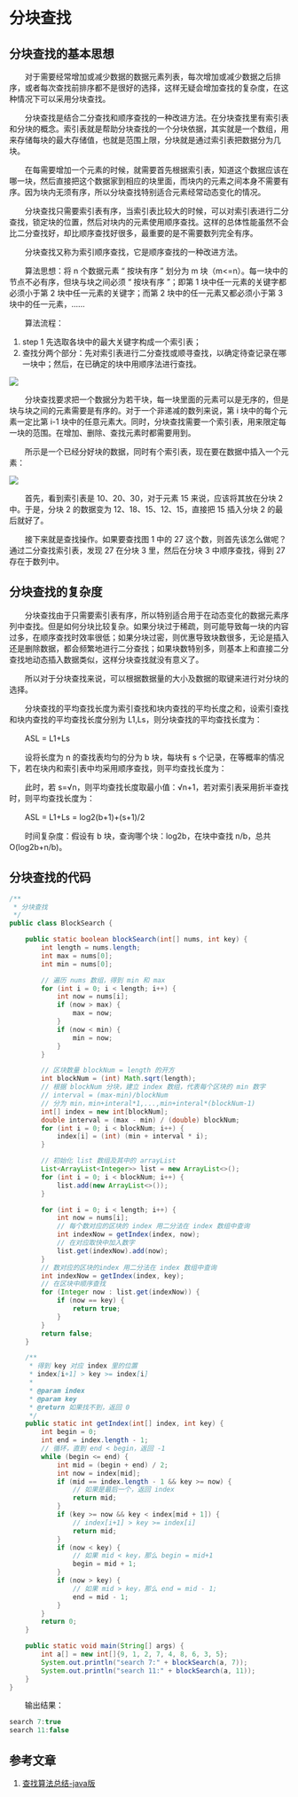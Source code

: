 #  分块查找

## 分块查找的基本思想

　　对于需要经常增加或减少数据的数据元素列表，每次增加或减少数据之后排序，或者每次查找前排序都不是很好的选择，这样无疑会增加查找的复杂度，在这种情况下可以采用分块查找。

　　分块查找是结合二分查找和顺序查找的一种改进方法。在分块查找里有索引表和分块的概念。索引表就是帮助分块查找的一个分块依据，其实就是一个数组，用来存储每块的最大存储值，也就是范围上限，分块就是通过索引表把数据分为几块。

　　在每需要增加一个元素的时候，就需要首先根据索引表，知道这个数据应该在哪一块，然后直接把这个数据家到相应的块里面，而块内的元素之间本身不需要有序。因为块内无须有序，所以分块查找特别适合元素经常动态变化的情况。

　　分块查找只需要索引表有序，当索引表比较大的时候，可以对索引表进行二分查找，锁定块的位置，然后对块内的元素使用顺序查找。这样的总体性能虽然不会比二分查找好，却比顺序查找好很多，最重要的是不需要数列完全有序。

　　分块查找又称为索引顺序查找，它是顺序查找的一种改进方法。

　　算法思想：将 n 个数据元素 “ 按块有序 ” 划分为 m 块（m<=n）。每一块中的节点不必有序，但块与块之间必须 “ 按块有序 ”；即第 1 块中任一元素的关键字都必须小于第 2 块中任一元素的关键字；而第 2 块中的任一元素又都必须小于第 3 块中的任一元素，......

　　算法流程：

1. step 1 先选取各块中的最大关键字构成一个索引表；
2. 查找分两个部分：先对索引表进行二分查找或顺寻查找，以确定待查记录在哪一块中；然后，在已确定的块中用顺序法进行查找。

![](image/分块查找1.jpg)

　　分块查找要求把一个数据分为若干块，每一块里面的元素可以是无序的，但是块与块之间的元素需要是有序的。对于一个非递减的数列来说，第 i 块中的每个元素一定比第 i-1 块中的任意元素大。同时，分块查找需要一个索引表，用来限定每一块的范围。在增加、删除、查找元素时都需要用到。

　　所示是一个已经分好块的数据，同时有个索引表，现在要在数据中插入一个元素：

![](image/分块查找2.jpg)

　　首先，看到索引表是 10、20、30，对于元素 15 来说，应该将其放在分块 2 中。于是，分块 2 的数据变为 12、18、15、12、15，直接把 15 插入分块 2 的最后就好了。

　　接下来就是查找操作。如果要查找图 1 中的 27 这个数，则首先该怎么做呢？通过二分查找索引表，发现 27 在分块 3 里，然后在分块 3 中顺序查找，得到 27 存在于数列中。

## 分块查找的复杂度

　　分块查找由于只需要索引表有序，所以特别适合用于在动态变化的数据元素序列中查找。但是如何分块比较复杂。如果分块过于稀疏，则可能导致每一块的内容过多，在顺序查找时效率很低；如果分块过密，则优惠导致块数很多，无论是插入还是删除数据，都会频繁地进行二分查找；如果块数特别多，则基本上和直接二分查找地动态插入数据类似，这样分块查找就没有意义了。

　　所以对于分块查找来说，可以根据数据量的大小及数据的取键来进行对分块的选择。

　　分块查找的平均查找长度为索引查找和块内查找的平均长度之和，设索引查找和块内查找的平均查找长度分别为 L1,Ls，则分块查找的平均查找长度为：

　　ASL = L1+Ls

　　设将长度为 n 的查找表均匀的分为 b 块，每块有 s 个记录，在等概率的情况下，若在块内和索引表中均采用顺序查找，则平均查找长度为：

　　此时，若 s=√n，则平均查找长度取最小值：√n+1，若对索引表采用折半查找时，则平均查找长度为：

　　ASL = L1+Ls = log2(b+1)+(s+1)/2

　　时间复杂度：假设有 b 块，查询哪个块：log2b，在块中查找 n/b，总共 O(log2b+n/b)。

## 分块查找的代码

```java
/**
 * 分块查找
 */
public class BlockSearch {

    public static boolean blockSearch(int[] nums, int key) {
        int length = nums.length;
        int max = nums[0];
        int min = nums[0];

        // 遍历 nums 数组，得到 min 和 max
        for (int i = 0; i < length; i++) {
            int now = nums[i];
            if (now > max) {
                max = now;
            }
            if (now < min) {
                min = now;
            }
        }

        // 区块数量 blockNum = length 的开方
        int blockNum = (int) Math.sqrt(length);
        // 根据 blockNum 分块，建立 index 数组，代表每个区块的 min 数字
        // interval = (max-min)/blockNum
        // 分为 min，min+interal*1,...,min+interal*(blockNum-1)
        int[] index = new int[blockNum];
        double interval = (max - min) / (double) blockNum;
        for (int i = 0; i < blockNum; i++) {
            index[i] = (int) (min + interval * i);
        }

        // 初始化 list 数组及其中的 arrayList
        List<ArrayList<Integer>> list = new ArrayList<>();
        for (int i = 0; i < blockNum; i++) {
            list.add(new ArrayList<>());
        }

        for (int i = 0; i < length; i++) {
            int now = nums[i];
            // 每个数对应的区块的 index 用二分法在 index 数组中查询
            int indexNow = getIndex(index, now);
            // 在对应取快中加入数字
            list.get(indexNow).add(now);
        }
        // 数对应的区块的index 用二分法在 index 数组中查询
        int indexNow = getIndex(index, key);
        // 在区块中顺序查找
        for (Integer now : list.get(indexNow)) {
            if (now == key) {
                return true;
            }
        }
        return false;
    }

    /**
     * 得到 key 对应 index 里的位置
     * index[i+1] > key >= index[i]
     *
     * @param index
     * @param key
     * @return 如果找不到，返回 0
     */
    public static int getIndex(int[] index, int key) {
        int begin = 0;
        int end = index.length - 1;
        // 循环，直到 end < begin，返回 -1
        while (begin <= end) {
            int mid = (begin + end) / 2;
            int now = index[mid];
            if (mid == index.length - 1 && key >= now) {
                // 如果是最后一个，返回 index
                return mid;
            }
            if (key >= now && key < index[mid + 1]) {
                // index[i+1] > key >= index[i]
                return mid;
            }
            if (now < key) {
                // 如果 mid < key，那么 begin = mid+1
                begin = mid + 1;
            }
            if (now > key) {
                // 如果 mid > key，那么 end = mid - 1;
                end = mid - 1;
            }
        }
        return 0;
    }

    public static void main(String[] args) {
        int a[] = new int[]{9, 1, 2, 7, 4, 8, 6, 3, 5};
        System.out.println("search 7:" + blockSearch(a, 7));
        System.out.println("search 11:" + blockSearch(a, 11));
    }
}
```

　　输出结果：

```java
search 7:true
search 11:false
```

## 参考文章

1. [查找算法总结-java版](https://blog.csdn.net/xushiyu1996818/article/details/90604118)

